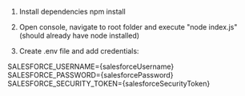 1. Install dependencies
npm install 

2. Open console, navigate to root folder and execute "node index.js" (should already have node installed)

3. Create .env file and add credentials:
   
  SALESFORCE_USERNAME={salesforceUsername}
  SALESFORCE_PASSWORD={salesforcePassword}
  SALESFORCE_SECURITY_TOKEN={salesforceSecurityToken}
